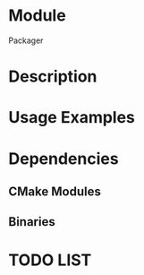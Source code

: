 # Module

Packager


# Description





# Usage Examples



# Dependencies


## CMake Modules


## Binaries



# TODO LIST

